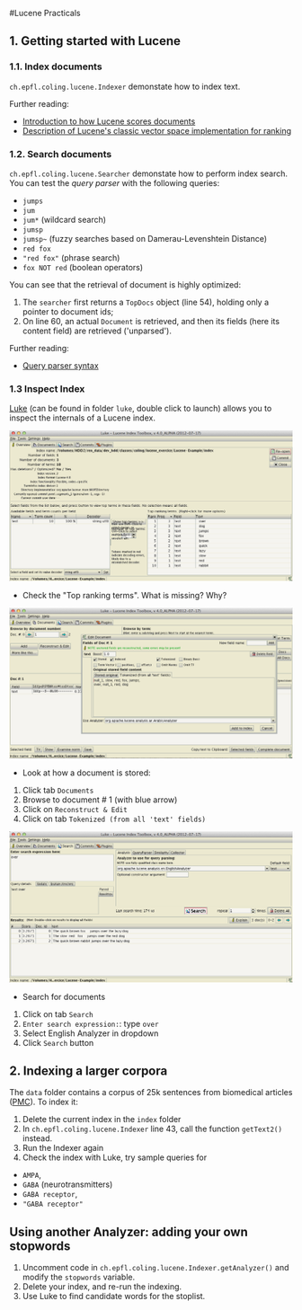 #Lucene Practicals


## 1. Getting started with Lucene

### 1.1. Index documents

`ch.epfl.coling.lucene.Indexer` demonstate how to index text.

Further reading:

* [Introduction to how Lucene scores documents](http://lucene.apache.org/core/4_0_0/core/org/apache/lucene/search/package-summary.html#package_description)
* [Description of Lucene's classic vector space implementation for ranking](http://lucene.apache.org/core/4_0_0/core/org/apache/lucene/search/similarities/TFIDFSimilarity.html)

### 1.2. Search documents

`ch.epfl.coling.lucene.Searcher` demonstate how to perform index search. You can test the *query parser* with the following queries:

* `jumps`
* `jum`
* `jum*` (wildcard search)
* `jumsp` 
* `jumsp~` (fuzzy searches based on Damerau-Levenshtein Distance)
* `red fox`
* `"red fox"` (phrase search)
* `fox NOT red` (boolean operators)

You can see that the retrieval of document is highly optimized:

1. The `searcher` first returns a `TopDocs` object (line 54), holding only a pointer to document ids;
1. On line 60, an actual `Document` is retrieved, and then its fields (here its content field) are retrieved ('unparsed').

Further reading:

* [Query parser syntax](http://lucene.apache.org/core/4_0_0/queryparser/org/apache/lucene/queryparser/classic/package-summary.html#package_description)

### 1.3 Inspect Index

[Luke](http://code.google.com/p/luke/) (can be found in folder `luke`, double click to launch) allows you to inspect the internals of a Lucene index. 

![Luke](overview.PNG)

* Check the "Top ranking terms". What is missing? Why?

![Luke](doc1.PNG)

* Look at how a document is stored: 
 1. Click tab `Documents`
 1. Browse to document # 1 (with blue arrow)
 1. Click on `Reconstruct & Edit`
 1. Click on tab `Tokenized (from all 'text' fields)`
 
![Luke](search.PNG)
 
* Search for documents
 1. Click on tab `Search`
 1. `Enter search expression:`: type `over`
 1. Select English Analyzer in dropdown
 1. Click `Search` button


## 2. Indexing a larger corpora

The `data` folder contains a corpus of 25k sentences from biomedical articles ([PMC](http://www.ncbi.nlm.nih.gov/pmc/)). To index it:

1. Delete the current index in the `index` folder
1. In `ch.epfl.coling.lucene.Indexer` line 43, call the function `getText2()` instead. 
1. Run the Indexer again
1. Check the index with Luke, try sample queries for 
 * `AMPA`, 
 * `GABA` (neurotransmitters)
 * `GABA receptor`, 
 * `"GABA receptor"` 

## Using another Analyzer: adding your own stopwords

1. Uncomment code in `ch.epfl.coling.lucene.Indexer.getAnalyzer()` and modify the `stopwords` variable. 
1. Delete your index, and re-run the indexing.
1. Use Luke to find candidate words for the stoplist.

